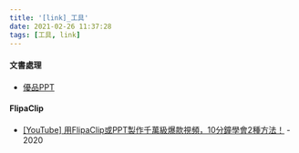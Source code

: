 ```yaml
---
title: '[link]_工具'
date: 2021-02-26 11:37:28
tags: [工具, link]
---
```


#### 文書處理
  - [優品PPT](https://www.ypppt.com/)

<!-- more -->

#### FlipaClip
  - [[YouTube] 用FlipaClip或PPT製作千萬級爆款視頻，10分鐘學會2種方法！](https://www.youtube.com/watch?v=_dBRzmrmchU) - 2020
